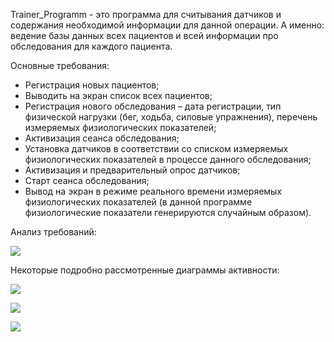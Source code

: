 Trainer_Programm - это программа для считывания датчиков и содержания необходимой информации для данной операции. А именно: ведение базы данных всех пациентов и всей информации про обследования для каждого пациента.
<P align="left">Основные требования:</P>
<ul>
<li>Регистрация новых пациентов;</li>
<li>Выводить на экран список всех пациентов;</li>
<li>Регистрация нового обследования – дата регистрации, тип физической нагрузки (бег, ходьба, силовые упражнения), перечень измеряемых физиологических показателей;</li>
<li>Активизация сеанса обследования;</li>
<li>Установка датчиков в соответствии со списком измеряемых физиологических показателей в процессе данного обследования;</li>
<li>Активизация и предварительный опрос датчиков;</li>
<li>Старт сеанса обследования;</li>
<li>Вывод на экран в режиме реального времени измеряемых физиологических показателей (в данной программе физиологические показатели генерируются случайным образом).</li>
</ul>
<P align="left">Анализ требований:</P>
<P><img src="https://github.com/Vladislavww/Trainer_Programm/tree/master/Documentation/Training_Use_case_diagram.png"></img></P>
<P align="left">Некоторые подробно рассмотренные диаграммы активности:</P>
<P><img src="https://github.com/Vladislavww/Trainer_Programm/Documentation/CRUD_Diagram.png"></img></P>
<P><img src="https://github.com/Vladislavww/Trainer_Programm/Documentation/Choose_patient_Diagramm.png"></img></P>
<P><img src="https://github.com/Vladislavww/Trainer_Programm/Documentation/Graphics_Diagram.png"></img></P>
